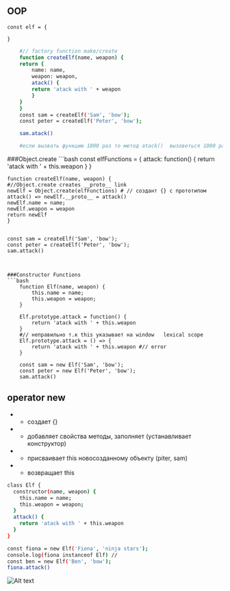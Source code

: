 ## OOP
    const elf = {

    }

```bash
    #// factory function make/create
    function createElf(name, weapon) {
    return {
        name: name,
        weapon: weapon,
        atack() {
        return 'atack with ' + weapon
        }
    }
    }
    const sam = createElf('Sam', 'bow');
    const peter = createElf('Peter', 'bow');

    sam.atack()

    #если вызвать функцию 1000 раз то метод atack()  вызоветься 1000 раз
```

###Object.create
    ```bash
    const elfFunctions = {
    attack: function() {
        return 'atack with ' + this.weapon
    }
    }

    function createElf(name, weapon) {
    #//Object.create creates __proto__ link
    newElf = Object.create(elfFunctions) # // создант {} с прототипом attack() => newElf.__proto__ = attack()
    newElf.name = name;
    newElf.weapon = weapon
    return newElf
    }


    const sam = createElf('Sam', 'bow');
    const peter = createElf('Peter', 'bow');
    sam.attack()
```


###Constructor Functions
```bash
    function Elf(name, weapon) {
        this.name = name;
        this.weapon = weapon;
    }

    Elf.prototype.attack = function() { 
        return 'atack with ' + this.weapon
    }
    #// неправильно т.к this указывает на window   lexical scope
    Elf.prototype.attack = () => { 
        return 'atack with ' + this.weapon #// error
    }

    const sam = new Elf('Sam', 'bow');
    const peter = new Elf('Peter', 'bow');
    sam.attack()
```

## operator __new__
* - создает {}
* - добавляет свойства методы, заполняет (устанавливает конструктор)
* - присваивает this новосозданному объекту (piter, sam)
* - возвращает this



```bash
class Elf {
  constructor(name, weapon) {
    this.name = name;
    this.weapon = weapon;
  }
  attack() {
    return 'atack with ' + this.weapon
  }
}

const fiona = new Elf('Fiona', 'ninja stars');
console.log(fiona instanceof Elf) // 
const ben = new Elf('Ben', 'bow');
fiona.attack()
```




![Alt text](./image/code-execution-context.png?raw=true "Title")
